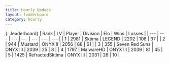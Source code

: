 ```yaml
---
title: Hourly Update
layout: leaderboard
category: hourly
---
```


{: .leaderboard}
| Rank | LV | Player | Division | Elo | Wins | Losses |
| --- | --- | --- | --- | --- | --- | --- |
| <span data-change="0">1</span> | 2981 | <span title="ID: 353063">Sktima</span> | LEGEND | <span data-change="0">2202</span> | <span data-change="0">108</span> | <span data-change="0">37</span> |
| <span data-change="0">2</span> | 944 | <span title="ID: 611082">Mustard</span> | ONYX II | <span data-change="0">2056</span> | <span data-change="0">88</span> | <span data-change="0">61</span> |
| <span data-change="0">3</span> | 355 | <span title="ID: 670324">Seven Red Suns</span> | ONYX III | <span data-change="0">2039</span> | <span data-change="0">25</span> | <span data-change="0">8</span> |
| <span data-change="2">4</span> | 1797 | <span title="ID: 261794">MalwareHD</span> | ONYX III | <span data-change="10">2039</span> | <span data-change="1">81</span> | <span data-change="0">45</span> |
| <span data-change="0">5</span> | 1425 | <span title="ID: 402846">RefractedSktima</span> | ONYX III | <span data-change="2">2031</span> | <span data-change="2">26</span> | <span data-change="1">10</span> |